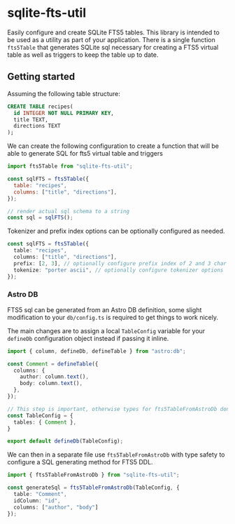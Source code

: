 # sqlite-fts-util

Easily configure and create SQLite FTS5 tables. This library is intended to be used as a utility as part of your application. There is a single function `fts5Table` that generates SQLite sql necessary for creating a FTS5 virtual table as well as triggers to keep the table up to date.

## Getting started

Assuming the following table structure:

```sql
CREATE TABLE recipes(
  id INTEGER NOT NULL PRIMARY KEY,
  title TEXT,
  directions TEXT
);
```

We can create the following configuration to create a function that will be able to generate SQL for fts5 virtual table and triggers

```js
import fts5Table from "sqlite-fts-util";

const sqlFTS = fts5Table({
  table: "recipes",
  columns: ["title", "directions"],
});

// render actual sql schema to a string
const sql = sqlFTS();
```

Tokenizer and prefix index options can be optionally configured as needed.

```ts
const sqlFTS = fts5Table({
  table: "recipes",
  columns: ["title", "directions"],
  prefix: [2, 3], // optionally configure prefix index of 2 and 3 char prefixes
  tokenize: "porter ascii", // optionally configure tokenizer options
});
```

### Astro DB

FTS5 sql can be generated from an Astro DB definition, some slight modification to your `db/config.ts` is required to get things to work nicely.

The main changes are to assign a local `TableConfig` variable for your `defineDb` configuration object instead if passing it inline.

```ts
import { column, defineDb, defineTable } from "astro:db";

const Comment = defineTable({
  columns: {
    author: column.text(),
    body: column.text(),
  },
});

// This step is important, otherwise types for fts5TableFromAstroDb don't seem to play nicely
const TableConfig = {
  tables: { Comment },
}

export default defineDb(TableConfig);
```

We can then in a separate file use `fts5TableFromAstroDb` with type safety to configure a SQL generating method for FTS5 DDL.

```ts
import { fts5TableFromAstroDb } from "sqlite-fts-util";

const generateSql = fts5TableFromAstroDb(TableConfig, {
  table: "Comment",
  idColumn: "id",
  columns: ["author", "body"]
});
```
